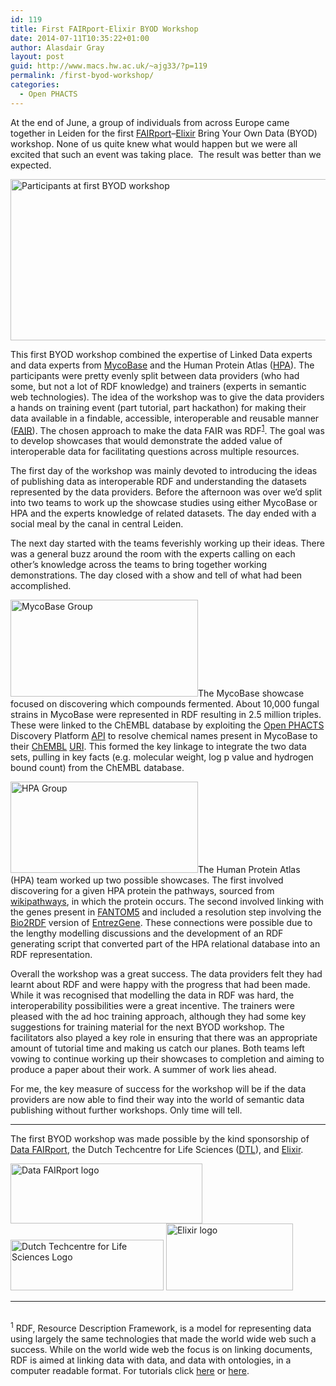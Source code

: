 ```yaml
---
id: 119
title: First FAIRport-Elixir BYOD Workshop
date: 2014-07-11T10:35:22+01:00
author: Alasdair Gray
layout: post
guid: http://www.macs.hw.ac.uk/~ajg33/?p=119
permalink: /first-byod-workshop/
categories:
  - Open PHACTS
---
```

<div id="namespaces" prefix="schema: http://schema.org/">
  <p>
    At the end of June, a group of individuals from across Europe came together in Leiden for the first <span><a href="http://www.datafairport.org/">FAIRport</a>&#8211;<a href="http://www.elixir-europe.org">Elixir</a></span> Bring Your Own Data (BYOD) workshop. None of us quite knew what would happen but we were all excited that such an event was taking place.  The result was better than we expected.<br /> <!--more-->
  </p>
  
  <p>
    <a href="http://www.macs.hw.ac.uk/~ajg33/wp-content/uploads/2014/07/byodGroup.jpg"><img src="http://www.macs.hw.ac.uk/~ajg33/wp-content/uploads/2014/07/byodGroup-1024x427.jpg" alt="Participants at first BYOD workshop" width="620" height="258" class="aligncenter size-large wp-image-127" srcset="https://www.macs.hw.ac.uk/~ajg33/wp-content/uploads/2014/07/byodGroup-1024x427.jpg 1024w, https://www.macs.hw.ac.uk/~ajg33/wp-content/uploads/2014/07/byodGroup-300x125.jpg 300w, https://www.macs.hw.ac.uk/~ajg33/wp-content/uploads/2014/07/byodGroup-620x259.jpg 620w" sizes="(max-width: 620px) 100vw, 620px" /></a>
  </p>
  
  <p>
    This first BYOD workshop combined the expertise of Linked Data experts and data experts from <a href="http://www.mycobank.org">MycoBase</a> and the Human Protein Atlas (<a href="http://www.proteinatlas.org/">HPA</a>). The participants were pretty evenly split between data providers (who had some, but not a lot of RDF knowledge) and trainers (experts in semantic web technologies). The idea of the workshop was to give the data providers a hands on training event (part tutorial, part hackathon) for making their data available in a findable, accessible, interoperable and reusable manner (<a href="http://www.datafairport.org">FAIR</a>). The chosen approach to make the data FAIR was RDF<sup><a href="#rdf-footnote">1</a></sup>. The goal was to develop showcases that would demonstrate the added value of interoperable data for facilitating questions across multiple resources.
  </p>
  
  <p>
    The first day of the workshop was mainly devoted to introducing the ideas of publishing data as interoperable RDF and understanding the datasets represented by the data providers. Before the afternoon was over we&#8217;d split into two teams to work up the showcase studies using either MycoBase or HPA and the experts knowledge of related datasets. The day ended with a social meal by the canal in central Leiden.
  </p>
  
  <p>
    The next day started with the teams feverishly working up their ideas. There was a general buzz around the room with the experts calling on each other’s knowledge across the teams to bring together working demonstrations. The day closed with a show and tell of what had been accomplished.
  </p>
  
  <p>
    <a href="http://www.macs.hw.ac.uk/~ajg33/wp-content/uploads/2014/07/byodMyco.jpg"><img src="http://www.macs.hw.ac.uk/~ajg33/wp-content/uploads/2014/07/byodMyco-300x155.jpg" alt="MycoBase Group" width="300" height="155" class="alignright size-medium wp-image-129" srcset="https://www.macs.hw.ac.uk/~ajg33/wp-content/uploads/2014/07/byodMyco-300x155.jpg 300w, https://www.macs.hw.ac.uk/~ajg33/wp-content/uploads/2014/07/byodMyco.jpg 437w" sizes="(max-width: 300px) 100vw, 300px" /></a>The MycoBase showcase focused on discovering which compounds fermented. About 10,000 fungal strains in MycoBase were represented in RDF resulting in 2.5 million triples. These were linked to the ChEMBL database by exploiting the <a href="http://www.openphacts.org/">Open PHACTS</a> Discovery Platform <a href="https://dev.openphacts.org/">API</a> to resolve chemical names present in MycoBase to their <a href="https://www.ebi.ac.uk/chembl/">ChEMBL</a> <a href="https://www.ebi.ac.uk/rdf/services/chembl/">URI</a>. This formed the key linkage to integrate the two data sets, pulling in key facts (e.g. molecular weight, log p value and hydrogen bound count) from the ChEMBL database.
  </p>
  
  <p>
    <a href="http://www.macs.hw.ac.uk/~ajg33/wp-content/uploads/2014/07/byodHPA.jpg"><img src="http://www.macs.hw.ac.uk/~ajg33/wp-content/uploads/2014/07/byodHPA-300x146.jpg" alt="HPA Group" width="300" height="146" class="alignleft size-medium wp-image-128" srcset="https://www.macs.hw.ac.uk/~ajg33/wp-content/uploads/2014/07/byodHPA-300x146.jpg 300w, https://www.macs.hw.ac.uk/~ajg33/wp-content/uploads/2014/07/byodHPA.jpg 421w" sizes="(max-width: 300px) 100vw, 300px" /></a>The Human Protein Atlas (HPA) team worked up two possible showcases. The first involved discovering for a given HPA protein the pathways, sourced from <a href="http://wikipathways.org/">wikipathways</a>, in which the protein occurs. The second involved linking with the genes present in <a href="http://fantom.gsc.riken.jp/5">FANTOM5</a> and included a resolution step involving the <a href="http://bio2rdf.org/">Bio2RDF</a> version of <a href="http://www.ncbi.nlm.nih.gov/gene/">EntrezGene</a>. These connections were possible due to the lengthy modelling discussions and the development of an RDF generating script that converted part of the HPA relational database into an RDF representation.
  </p>
  
  <p>
    Overall the workshop was a great success. The data providers felt they had learnt about RDF and were happy with the progress that had been made. While it was recognised that modelling the data in RDF was hard, the interoperability possibilities were a great incentive. The trainers were pleased with the ad hoc training approach, although they had some key suggestions for training material for the next BYOD workshop. The facilitators also played a key role in ensuring that there was an appropriate amount of tutorial time and making us catch our planes. Both teams left vowing to continue working up their showcases to completion and aiming to produce a paper about their work. A summer of work lies ahead.
  </p>
  
  <p>
    For me, the key measure of success for the workshop will be if the data providers are now able to find their way into the world of semantic data publishing without further workshops. Only time will tell.
  </p>
  
  <hr />
  
  <p>
    The first BYOD workshop was made possible by the kind sponsorship of <a href="http://www.datafairport.org">Data FAIRport</a>, the Dutch Techcentre for Life Sciences (<a href="http://www.dtls.nl/dtl/">DTL</a>), and <a href="http://www.elixir-europe.org">Elixir</a>.
  </p>
  
  <p>
    <a href="http://www.datafairport.org/"><img src="http://www.macs.hw.ac.uk/~ajg33/wp-content/uploads/2014/07/datafairport.png" alt="Data FAIRport logo" width="307" height="96" /></a><a href="http://www.dtls.nl/dtl/"> <img src="http://www.macs.hw.ac.uk/~ajg33/wp-content/uploads/2014/07/dtl.png" alt="Dutch Techcentre for Life Sciences Logo" width="245" height="81" /></a> <a href="http://www.macs.hw.ac.uk/~ajg33/wp-content/uploads/2014/07/logo.png"><img src="http://www.macs.hw.ac.uk/~ajg33/wp-content/uploads/2014/07/logo.png" alt="Elixir logo" width="203" height="107" /></a>
  </p>
  
  <hr />
  
  <p>
    <a id="rdf-footnote"></a><br /> <sup>1</sup> RDF, Resource Description Framework, is a model for representing data using largely the same technologies that made the world wide web such a success. While on the world wide web the focus is on linking documents, RDF is aimed at linking data with data, and data with ontologies, in a computer readable format. For tutorials click <span><a href="http://www.cambridgesemantics.com/semantic-university">here</a> or <a href="http://www.slideshare.net/MarcoRoos/linked-data-and-ontology-tutorial-for-rdconnect">here</a></span>.
  </p>
</div>

<!--more-->